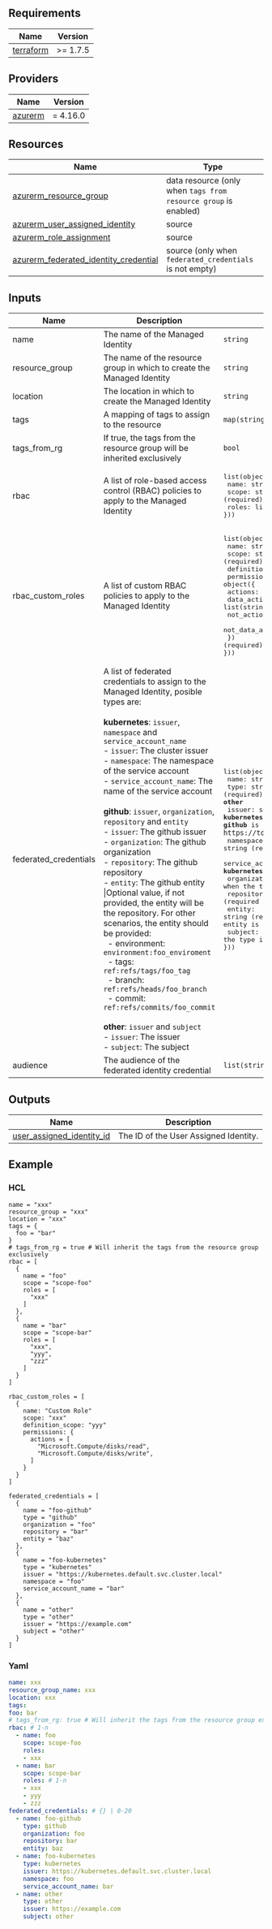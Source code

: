 ## Requirements

| Name | Version |
|------|---------|
| <a name="requirement_terraform"></a> [terraform](#requirement\_terraform) | >= 1.7.5 |

## Providers

| Name | Version |
|------|---------|
| <a name="provider_azurerm"></a> [azurerm](#provider\_azurerm) | = 4.16.0 |

## Resources

| Name | Type |
|------|------|
| [azurerm_resource_group](https://registry.terraform.io/providers/hashicorp/azurerm/latest/docs/data-sources/resource_group.html) | data resource (only when `tags from resource group` is enabled) |
| [azurerm_user_assigned_identity](https://registry.terraform.io/providers/hashicorp/azurerm/latest/docs/resources/user_assigned_identity) | source |
| [azurerm_role_assignment](https://registry.terraform.io/providers/hashicorp/azurerm/2.62.1/docs/resources/role_assignment) | source |
| [azurerm_federated_identity_credential](https://registry.terraform.io/providers/hashicorp/azurerm/latest/docs/resources/federated_identity_credential) | source (only when `federated_credentials` is not empty) |

## Inputs

| Name | Description | Type | Default | Required |
|------|-------------|------|---------|:--------:|
| name | The name of the Managed Identity | `string` | n/a | yes |
| resource_group | The name of the resource group in which to create the Managed Identity | `string` | n/a | yes |
| location | The location in which to create the Managed Identity | `string` | n/a | yes |
| tags | A mapping of tags to assign to the resource | `map(string)` | n/a | no |
| tags_from_rg | If true, the tags from the resource group will be inherited exclusively | `bool` | `false` | no |
| rbac | A list of role-based access control (RBAC) policies to apply to the Managed Identity | <pre>list(object({<br> name: string (required)<br> scope: string (required)<br> roles: list(string) (required)<br>}))</pre> | n/a | yes |
| rbac_custom_roles | A list of custom RBAC policies to apply to the Managed Identity | <pre>list(object({<br> name: string (required)<br> scope: string (required)<br> definition_scope: string (required)<br> permissions: object({<br>  actions: list(string) (optional)<br>  data_actions: list(string) (optional)<br>  not_actions: list(string) (optional)<br>  not_data_actions: list(string) (optional)<br> }) (required)<br>}))</pre> | n/a | no |
| federated_credentials | A list of federated credentials to assign to the Managed Identity, posible types are:<br><br>**kubernetes**: `issuer`, `namespace` and `service_account_name`<br>- `issuer`: The cluster issuer<br>- `namespace`: The namespace of the service account<br>- `service_account_name`: The name of the service account<br><br>**github**: `issuer`, `organization`, `repository` and `entity`<br>- `issuer`: The github issuer<br>- `organization`: The github organization<br>- `repository`: The github repository<br>- `entity`: The github entity \|Optional value, if not provided, the entity will be the repository. For other scenarios, the entity should be provided:<br>&nbsp;&nbsp;- environment: `environment:foo_enviroment`<br>&nbsp;&nbsp;- tags: `ref:refs/tags/foo_tag`<br>&nbsp;&nbsp;- branch: `ref:refs/heads/foo_branch`<br>&nbsp;&nbsp;- commit: `ref:refs/commits/foo_commit`<br><br>**other**: `issuer` and `subject`<br>- `issuer`: The issuer<br>- `subject`: The subject | <pre>list(object({<br> name: string (required)<br> type: string (required) - **kubernetes** \|\| **github** \|\| **other**<br> issuer: string (required only when type is **kubernetes** or **other**, when type is **github** is optional because the default is `https://token.actions.githubusercontent.com`)<br> namespace: string (required only when the type is **kubernetes**)<br> service_account_name: string (required only when the type is **kubernetes**)<br> organization: string (required only when the type is **github**)<br> repository: string (required only when the type is **github**)<br> entity: string (required only when the type is **github** and the entity is not the repository)<br> subject: string (required only when the type is **other**)<br>}))</pre> | `[]` | no |
| audience | The audience of the federated identity credential | `list(string)` | `["api://AzureADTokenExchange"]` | no |

## Outputs

| Name | Description |
|------|-------------|
| <a name="output_user_assigned_identity_id"></a> [user_assigned_identity_id](#output\_user\_assigned\_identity\_id) | The ID of the User Assigned Identity. |

## Example

### HCL
```hcl
name = "xxx"
resource_group = "xxx"
location = "xxx"
tags = {
  foo = "bar"
}
# tags_from_rg = true # Will inherit the tags from the resource group exclusively
rbac = [
  {
    name = "foo"
    scope = "scope-foo"
    roles = [
      "xxx"
    ]
  },
  {
    name = "bar"
    scope = "scope-bar"
    roles = [
      "xxx",
      "yyy",
      "zzz"
    ]
  }
]

rbac_custom_roles = [
  {
    name: "Custom Role"
    scope: "xxx"
    definition_scope: "yyy"
    permissions: {
      actions = [
        "Microsoft.Compute/disks/read",
        "Microsoft.Compute/disks/write",
      ]    
    }
  }
]

federated_credentials = [
  {
    name = "foo-github"
    type = "github"
    organization = "foo"
    repository = "bar"
    entity = "baz"
  },
  {
    name = "foo-kubernetes"
    type = "kubernetes"
    issuer = "https://kubernetes.default.svc.cluster.local"
    namespace = "foo"
    service_account_name = "bar"
  },
  {
    name = "other"
    type = "other"
    issuer = "https://example.com"
    subject = "other"
  }
]

```

### Yaml
```yaml
name: xxx
resource_group_name: xxx
location: xxx
tags:
foo: bar
# tags_from_rg: true # Will inherit the tags from the resource group exclusively
rbac: # 1-n
  - name: foo
    scope: scope-foo
    roles:
    - xxx
  - name: bar
    scope: scope-bar
    roles: # 1-n
    - xxx
    - yyy
    - zzz
federated_credentials: # {} | 0-20
  - name: foo-github
    type: github
    organization: foo
    repository: bar
    entity: baz
  - name: foo-kubernetes
    type: kubernetes
    issuer: https://kubernetes.default.svc.cluster.local
    namespace: foo
    service_account_name: bar
  - name: other
    type: other
    issuer: https://example.com
    subject: other
```
